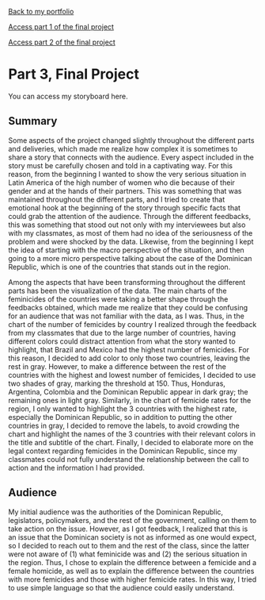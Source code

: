 [Back to my portfolio](/README.md)

[Access part 1 of the final project](/final_project_part1.md)

[Access part 2 of the final project](/final_project_part2.md)

# Part 3, Final Project

You can access my storyboard here.

## Summary
Some aspects of the project changed slightly throughout the different parts and deliveries, which made me realize how complex it is sometimes to share a story that connects with the audience. Every aspect included in the story must be carefully chosen and told in a captivating way. For this reason, from the beginning I wanted to show the very serious situation in Latin America of the high number of women who die because of their gender and at the hands of their partners. This was something that was maintained throughout the different parts, and I tried to create that emotional hook at the beginning of the story through specific facts that could grab the attention of the audience. Through the different feedbacks, this was something that stood out not only with my interviewees but also with my classmates, as most of them had no idea of the seriousness of the problem and were shocked by the data. Likewise, from the beginning I kept the idea of starting with the macro perspective of the situation, and then going to a more micro perspective talking about the case of the Dominican Republic, which is one of the countries that stands out in the region.

Among the aspects that have been transforming throughout the different parts has been the visualization of the data. The main charts of the feminicides of the countries were taking a better shape through the feedbacks obtained, which made me realize that they could be confusing for an audience that was not familiar with the data, as I was. Thus, in the chart of the number of femicides by country I realized through the feedback from my classmates that due to the large number of countries, having different colors could distract attention from what the story wanted to highlight, that Brazil and Mexico had the highest number of femicides. For this reason, I decided to add color to only those two countries, leaving the rest in gray. However, to make a difference between the rest of the countries with the highest and lowest number of femicides, I decided to use two shades of gray, marking the threshold at 150. Thus, Honduras, Argentina, Colombia and the Dominican Republic appear in dark gray; the remaining ones in light gray. Similarly, in the chart of femicide rates for the region, I only wanted to highlight the 3 countries with the highest rate, especially the Dominican Republic, so in addition to putting the other countries in gray, I decided to remove the labels, to avoid crowding the chart and highlight the names of the 3 countries with their relevant colors in the title and subtitle of the chart. Finally, I decided to elaborate more on the legal context regarding femicides in the Dominican Republic, since my classmates could not fully understand the relationship between the call to action and the information I had provided.

## Audience
My initial audience was the authorities of the Dominican Republic, legislators, policymakers, and the rest of the government, calling on them to take action on the issue. However, as I got feedback, I realized that this is an issue that the Dominican society is not as informed as one would expect, so I decided to reach out to them and the rest of the class, since the latter were not aware of (1) what feminicide was and (2) the serious situation in the region. Thus, I chose to explain the difference between a femicide and a female homicide, as well as to explain the difference between the countries with more femicides and those with higher femicide rates. In this way, I tried to use simple language so that the audience could easily understand.


